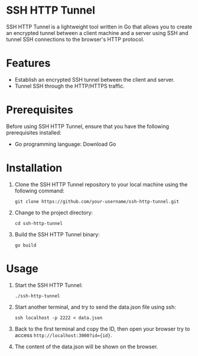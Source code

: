 # SSH HTTP Tunnel

SSH HTTP Tunnel is a lightweight tool written in Go that allows you to create an encrypted tunnel between a client machine and a server using SSH and tunnel SSH connections to the browser's HTTP protocol.

# Features

- Establish an encrypted SSH tunnel between the client and server.
- Tunnel SSH through the HTTP/HTTPS traffic.


# Prerequisites

Before using SSH HTTP Tunnel, ensure that you have the following prerequisites installed:

- Go programming language: Download Go

# Installation

1. Clone the SSH HTTP Tunnel repository to your local machine using the following command:
   ```
   git clone https://github.com/your-username/ssh-http-tunnel.git
   ```

3. Change to the project directory:
   ```
   cd ssh-http-tunnel
   ```

4. Build the SSH HTTP Tunnel binary:
   ```
   go build
   ```

# Usage

1. Start the SSH HTTP Tunnel:
   ```
   ./ssh-http-tunnel
   ```

3. Start another terminal, and try to send the data.json file using ssh:
   
   ```
   ssh localhost -p 2222 < data.json
   ```

4. Back to the first terminal and copy the ID, then open your browser try to access `http://localhost:3000?id={id}`.
5. The content of the data.json will be shown on the browser.

